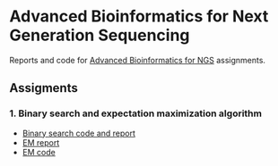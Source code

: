 # Advanced Bioinformatics for Next Generation Sequencing
Reports and code for [Advanced Bioinformatics for NGS](https://kurser.ku.dk/course/NBIK20004U) assignments.

## Assigments

### 1. Binary search and expectation maximization algorithm

* [Binary search code and report](https://github.com/St3451/Advanced_Bioinformatics_for_NGS/blob/master/Assignment1/handin1_part1.ipynb)
* [EM report](https://github.com/St3451/Advanced_Bioinformatics_for_NGS/blob/master/Assignment1/handin1_part2.pdf)
* [EM code](https://github.com/St3451/Bioinformatics_Project_1/tree/master/Code)
